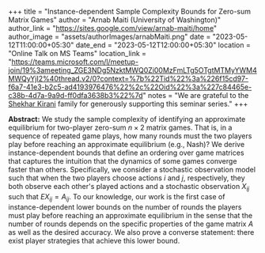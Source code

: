 +++
title = "Instance-dependent Sample Complexity Bounds for Zero-sum Matrix Games"
author = "Arnab Maiti (University of Washington)"
author_link = "https://sites.google.com/view/arnab-maiti/home"
author_image = "assets/authorImages/arnabMaiti.png"
date = "2023-05-12T11:00:00+05:30"
date_end = "2023-05-12T12:00:00+05:30"
location = "Online Talk on MS Teams"
location_link = "https://teams.microsoft.com/l/meetup-join/19%3ameeting_ZGE3NDg5NzktMWQ0Zi00MzFmLTg5OTgtMTMyYWM4MWQyYjI2%40thread.v2/0?context=%7b%22Tid%22%3a%226f15cd97-f6a7-41e3-b2c5-ad4193976476%22%2c%22Oid%22%3a%227c84465e-c38b-4d7a-9a9d-ff0dfa3638b3%22%7d"
notes = "We are grateful to the <a href = "https://www.accel.com/people/shekhar-kirani" target= "_blank">Shekhar Kirani</a> family for generously supporting this seminar series."
+++

<b>Abstract:</b>
We study the sample complexity of identifying an approximate equilibrium for two-player zero-sum $n\times 2$ matrix 
games. That is, in a sequence of repeated game plays, how many rounds must the two players play before reaching an 
approximate equilibrium (e.g., Nash)?
We derive instance-dependent bounds that define an ordering over game matrices that captures the intuition that the 
dynamics of some games converge faster than others. Specifically, we consider a stochastic observation model such that 
when the two players choose actions $i$ and $j$, respectively, they both observe each other's played actions and a 
stochastic observation $X_{ij}$ such that $E{ X_{ij}} = A_{ij}$.  To our knowledge, our work is the first case of 
instance-dependent lower bounds on the number of rounds the players must play before reaching an approximate 
equilibrium in the sense that the number of rounds depends on the specific properties of the game matrix $A$ 
as well as the desired accuracy. We also prove a converse statement: there exist player strategies that achieve 
this lower bound.


